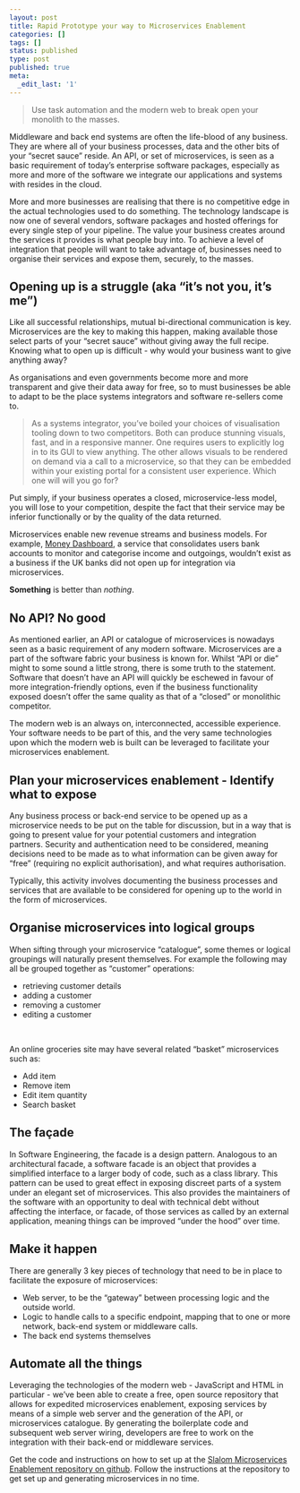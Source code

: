 ```yaml
---
layout: post
title: Rapid Prototype your way to Microservices Enablement
categories: []
tags: []
status: published
type: post
published: true
meta:
  _edit_last: '1'
---
```


> Use task automation and the modern web to break open your monolith to the masses.

Middleware and back end systems are often the life-blood of any business. They are where all of your business processes, data and the other bits of your “secret sauce” reside. An API, or set of microservices, is seen as a basic requirement of today’s enterprise software packages, especially as more and more of the software we integrate our applications and systems with resides in the cloud.

More and more businesses are realising that there is no competitive edge in the actual technologies used to do something. The technology landscape is now one of several vendors, software packages and hosted offerings for every single step of your pipeline. The value your business creates around the services it provides is what people buy into. To achieve a level of integration that people will want to take advantage of, businesses need to organise their services and expose them, securely, to the masses.

## Opening up is a struggle (aka “it’s not you, it’s me”)

Like all successful relationships, mutual bi-directional communication is key. Microservices are the key to making this happen, making available those select parts of your “secret sauce” without giving away the full recipe. Knowing what to open up is difficult - why would your business want to give anything away?

As organisations and even governments become more and more transparent and give their data away for free, so to must businesses be able to adapt to be the place systems integrators and software re-sellers come to.

> As a systems integrator, you’ve boiled your choices of visualisation tooling down to two competitors. Both can produce stunning visuals, fast, and in a responsive manner. One requires users to explicitly log in to its GUI to view anything. The other allows visuals to be rendered on demand via a call to a microservice, so that they can be embedded within your existing portal for a consistent user experience. Which one will will you go for?

Put simply, if your business operates a closed, microservice-less model, you will lose to your competition, despite the fact that their service may be inferior functionally or by the quality of the data returned.

Microservices enable new revenue streams and business models. For example, [Money Dashboard](https://moneydashboard.com), a service that consolidates users bank accounts to monitor and categorise income and outgoings, wouldn’t exist as a business if the UK banks did not open up for integration via microservices.

**Something** is better than *nothing*.

## No API? No good

As mentioned earlier, an API or catalogue of microservices is nowadays seen as a basic requirement of any modern software. Microservices are a part of the software fabric your business is known for. Whilst “API or die” might to some sound a little strong, there is some truth to the statement. Software that doesn’t have an API will quickly be eschewed in favour of more integration-friendly options, even if the business functionality exposed doesn’t offer the same quality as that of a “closed” or monolithic competitor.

The modern web is an always on, interconnected, accessible experience. Your software needs to be part of this, and the very same technologies upon which the modern web is built can be leveraged to facilitate your microservices enablement.

## Plan your microservices enablement - Identify what to expose

Any business process or back-end service to be opened up as a microservice needs to be put on the table for discussion, but in a way that is going to present value for your potential customers and integration partners. Security and authentication need to be considered, meaning decisions need to be made as to what information can be given away for “free” (requiring no explicit authorisation), and what requires authorisation.

Typically, this activity involves documenting the business processes and services that are available to be considered for opening up to the world in the form of microservices.

## Organise microservices into logical groups

When sifting through your microservice “catalogue”, some themes or logical groupings will naturally present themselves. For example the following may all be grouped together as “customer” operations:

* retrieving customer details
* adding a customer
* removing a customer
* editing a customer

<br />

An online groceries site may have several related “basket” microservices such as:

* Add item
* Remove item
* Edit item quantity
* Search basket

## The façade

In Software Engineering, the facade is a design pattern. Analogous to an architectural facade, a software facade is an object that provides a simplified interface to a larger body of code, such as a class library. This pattern can be used to great effect in exposing discreet parts of a system under an elegant set of microservices. This also provides the maintainers of the software with an opportunity to deal with technical debt without affecting the interface, or facade, of those services as called by an external application, meaning things can be improved “under the hood” over time.

## Make it happen

There are generally 3 key pieces of technology that need to be in place to facilitate the exposure of microservices:

* Web server, to be the “gateway” between processing logic and the outside world.
* Logic to handle calls to a specific endpoint, mapping that to one or more network, back-end system or middleware calls.
* The back end systems themselves

## Automate all the things

Leveraging the technologies of the modern web - JavaScript and HTML in particular - we’ve been able to create a free, open source repository that allows for expedited microservices enablement, exposing services by means of a simple web server and the generation of the API, or microservices catalogue. By generating the boilerplate code and subsequent web server wiring, developers are free to work on the integration with their back-end or middleware services.

Get the code and instructions on how to set up at the [Slalom Microservices Enablement repository on github](https://github.com/SlalomConsulting/generator-microservice-catalog). Follow the instructions at the repository to get set up and generating microservices in no time.
